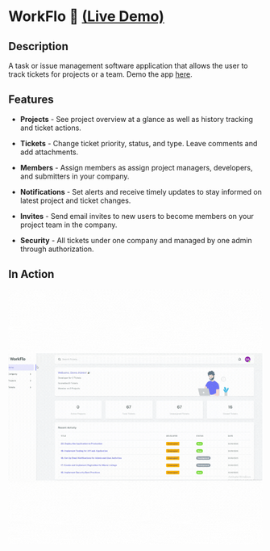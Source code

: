 # WorkFlo 🤝 [(Live Demo)](https://workflo.up.railway.app/)

## Description

A task or issue management software application that allows the user to track tickets for projects or a team. Demo the app [here](https://workflo.up.railway.app/).

## Features

- **Projects** - See project overview at a glance as well as history tracking and ticket actions.

- **Tickets** - Change ticket priority, status, and type. Leave comments and add attachments.

- **Members** - Assign members as assign project managers, developers, and submitters in your company.

- **Notifications** - Set alerts and receive timely updates to stay informed on latest project and ticket changes.

- **Invites** - Send email invites to new users to become members on your project team in the company.

- **Security** - All tickets under one company and managed by one admin through authorization.

## In Action

![overview](wwwroot/img/workflo-gif.gif)
